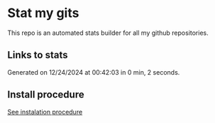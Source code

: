 # Stat my gits

This repo is an automated stats builder for all my github repositories.

## Links to stats


Generated on 12/24/2024 at 00:42:03 in 0 min, 2 seconds.

## Install procedure

[See instalation procedure](./src/install.md)
